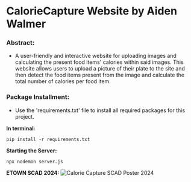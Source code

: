 # CalorieCapture Website by Aiden Walmer

### Abstract:
* A user-friendly and interactive website for uploading images and calculating the present food items' calories within said images. 
This website allows users to upload a picture of their plate to the site and then detect the food items present from the image and calculate the total number of calories per food item.

### Package Installment: 
* Use the 'requirements.txt' file to install all required packages for this project.

**In terminal:**
```
pip install -r requirements.txt
```

**Starting the Server:**
```
npx nodemon server.js
```
**ETOWN SCAD 2024:**
![Calorie Capture SCAD Poster 2024](https://github.com/user-attachments/assets/7bfbe45e-f2b1-4344-b86f-4495145823ea)
